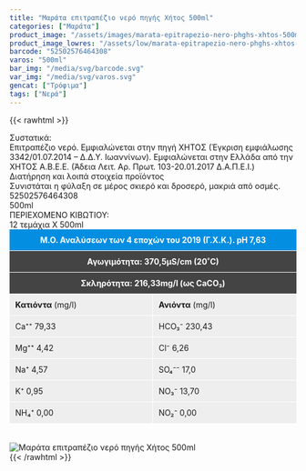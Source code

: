 ```yaml
---
title: "Μαράτα επιτραπέζιο νερό πηγής Χήτος 500ml"
categories: ["Μαράτα"]
product_image: "/assets/images/marata-epitrapezio-nero-phghs-xhtos-500ml.jpg"
product_image_lowres: "/assets/low/marata-epitrapezio-nero-phghs-xhtos-500ml.jpg"
barcode: "52502576464308"
varos: "500ml"
bar_img: "/media/svg/barcode.svg"
var_img: "/media/svg/varos.svg"
gencat: ["Τρόφιμα"]
tags: ["Νερά"]
---
```

{{< rawhtml >}}

<div class="sload259"><div class="product"><div id="sistatika">Συστατικά:</div><div class="alltext">Επιτραπέζιο νερό. Εμφιαλώνεται στην πηγή ΧΗΤΟΣ (Έγκριση εμφιάλωσης 3342/01.07.2014 – Δ.Δ.Υ. Ιωαννίνων). Εμφιαλώνεται στην Ελλάδα από την ΧΗΤΟΣ Α.Β.Ε.Ε. (Άδεια Λειτ. Αρ. Πρωτ. 103-20.01.2017 Δ.Α.Π.Ε.Ι.)</div><div id="loipa">Διατήρηση και λοιπά στοιχεία προϊόντος</div><div class="alltext">Συνιστάται η φύλαξη σε μέρος σκιερό και δροσερό, μακριά από οσμές.</div><div id="barcode"><div id="barimage1"></div><span id="bartext">52502576464308</span></div><div id="varos"><div id="varosimage1"></div><span id="varostext">500ml</span></div><div id="kivotio">ΠΕΡΙΕΧΟΜΕΝΟ ΚΙΒΩΤΙΟΥ:<br>12 τεμάχια Χ 500ml</div><div style="background:#048ee2;color:#fff;padding:10px;text-align:center;border-bottom:1px solid #fff"><b>Μ.Ο. Αναλύσεων των 4 εποχών του 2019 (Γ.X.K.). pH 7,63</b></div><div style="background:#444;color:#fff;padding:10px;text-align:center;border-bottom:1px solid #fff"><b>Αγωγιμότητα: 370,5µS/cm (20˚C)</b></div><div style="background:#444;color:#fff;padding:10px;text-align:center"><b>Σκληρότητα: 216,33mg/l (ως CaCO₃)</b></div><div id="list1"><div id="list1in"><strong>Κατιόντα</strong>&nbsp;(mg/l)</div><div id="list1in">Ca⁺⁺ 79,33</div><div id="list1in">Mg⁺⁺ 4,42</div><div id="list1in">Na⁺ 4,57</div><div id="list1in">K⁺ 0,95</div><div id="list1in">NH₄⁺ 0,00</div></div><div id="list2"><div id="list1in"><strong>Ανιόντα</strong>&nbsp;(mg/l)</div><div id="list1in">HCO₃⁻ 230,43</div><div id="list1in">Cl⁻ 6,26</div><div id="list1in">SO₄⁻⁻ 17,0</div><div id="list1in">NO₃⁻ 13,70</div><div id="list1in">NO₂⁻ 0,00</div><br><br></div><style>#list1{width:50%;float:left;border-right:1px solid #fff;box-sizing:border-box}#list2{width:50%;float:right}#list1in{padding:10px;background:#eee;border-top:1px solid #fff}</style><br><div class="pimg"><img alt="Μαράτα επιτραπέζιο νερό πηγής Χήτος 500ml" title="Μαράτα επιτραπέζιο νερό πηγής Χήτος 500ml" src="/assets/images/marata-epitrapezio-nero-phghs-xhtos-500ml.jpg"></div></div></div>
{{< /rawhtml >}}


